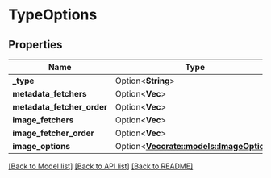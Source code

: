 # TypeOptions

## Properties

Name | Type | Description | Notes
------------ | ------------- | ------------- | -------------
**_type** | Option<**String**> |  | [optional]
**metadata_fetchers** | Option<**Vec<String>**> |  | [optional]
**metadata_fetcher_order** | Option<**Vec<String>**> |  | [optional]
**image_fetchers** | Option<**Vec<String>**> |  | [optional]
**image_fetcher_order** | Option<**Vec<String>**> |  | [optional]
**image_options** | Option<[**Vec<crate::models::ImageOption>**](ImageOption.md)> |  | [optional]

[[Back to Model list]](../README.md#documentation-for-models) [[Back to API list]](../README.md#documentation-for-api-endpoints) [[Back to README]](../README.md)


